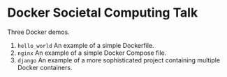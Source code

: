 # Docker Societal Computing Talk

Three Docker demos.

1. `hello_world` An example of a simple Dockerfile.
2. `nginx` An example of a simple Docker Compose file.
3. `django` An example of a more sophisticated project containing multiple Docker containers.

